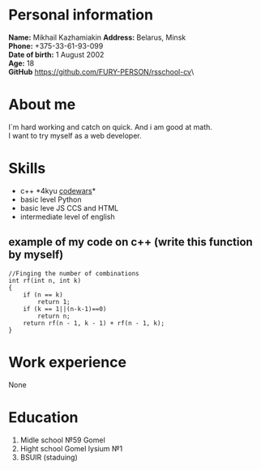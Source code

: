# Personal information

**Name:** Mikhail Kazhamiakin
**Address:** Belarus, Minsk\
**Phone:** +375-33-61-93-099\
**Date of birth:** 1 August 2002\
**Age:** 18\
**GitHub** <https://github.com/FURY-PERSON/rsschool-cv>\

# About me

I`m hard working and catch on quick. And i am good at math.\
I want to try myself as a web developer.

# Skills

- с++ \*4kyu [codewars](https://www.codewars.com/users/fury-person)\*
- basic level Python
- basic leve JS CCS and HTML
- intermediate level of english

## example of my code on c++ (write this function by myself)

```
//Finging the number of combinations
int rf(int n, int k)
{
	if (n == k)
		return 1;
	if (k == 1||(n-k-1)==0)
		return n;
	return rf(n - 1, k - 1) + rf(n - 1, k);
}
```

# Work experience

None

# Education

1. Midle school №59 Gomel
1. Hight school Gomel lysium №1
1. BSUIR (staduing)
